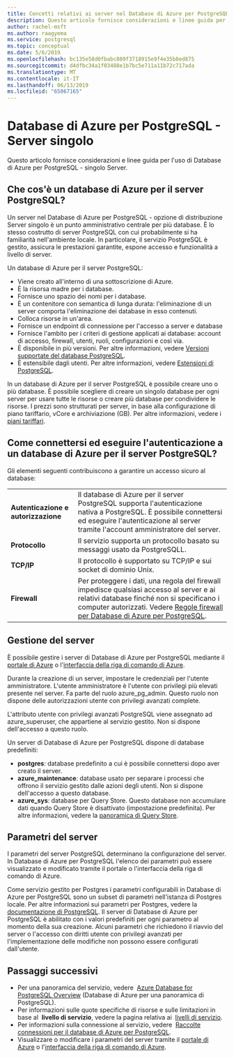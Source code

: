 ```yaml
---
title: Concetti relativi ai server nel Database di Azure per PostgreSQL - Server singolo
description: Questo articolo fornisce considerazioni e linee guida per la configurazione e gestione dei Database di Azure per PostgreSQL - singolo Server.
author: rachel-msft
ms.author: raagyema
ms.service: postgresql
ms.topic: conceptual
ms.date: 5/6/2019
ms.openlocfilehash: bc135e58d0fbabc809f3718915e9f4e35b8ed875
ms.sourcegitcommit: d4dfbc34a1f03488e1b7bc5e711a11b72c717ada
ms.translationtype: MT
ms.contentlocale: it-IT
ms.lasthandoff: 06/13/2019
ms.locfileid: "65067165"
---
```

# <a name="azure-database-for-postgresql---single-server"></a>Database di Azure per PostgreSQL - Server singolo
Questo articolo fornisce considerazioni e linee guida per l'uso di Database di Azure per PostgreSQL - singolo Server.

## <a name="what-is-an-azure-database-for-postgresql-server"></a>Che cos'è un database di Azure per il server PostgreSQL?
Un server nel Database di Azure per PostgreSQL - opzione di distribuzione Server singolo è un punto amministrativo centrale per più database. È lo stesso costrutto di server PostgreSQL con cui probabilmente si ha familiarità nell'ambiente locale. In particolare, il servizio PostgreSQL è gestito, assicura le prestazioni garantite, espone accesso e funzionalità a livello di server.

Un database di Azure per il server PostgreSQL:

- Viene creato all'interno di una sottoscrizione di Azure.
- È la risorsa madre per i database.
- Fornisce uno spazio dei nomi per i database.
- È un contenitore con semantica di lunga durata: l'eliminazione di un server comporta l'eliminazione dei database in esso contenuti.
- Colloca risorse in un'area.
- Fornisce un endpoint di connessione per l'accesso a server e database 
- Fornisce l'ambito per i criteri di gestione applicati ai database: account di accesso, firewall, utenti, ruoli, configurazioni e così via.
- È disponibile in più versioni. Per altre informazioni, vedere [Versioni supportate del database PostgreSQL](concepts-supported-versions.md).
- È estensibile dagli utenti. Per altre informazioni, vedere [Estensioni di PostgreSQL](concepts-extensions.md).

In un database di Azure per il server PostgreSQL è possibile creare uno o più database. È possibile scegliere di creare un singolo database per ogni server per usare tutte le risorse o creare più database per condividere le risorse. I prezzi sono strutturati per server, in base alla configurazione di piano tariffario, vCore e archiviazione (GB). Per altre informazioni, vedere i [piani tariffari](./concepts-pricing-tiers.md).

## <a name="how-do-i-connect-and-authenticate-to-an-azure-database-for-postgresql-server"></a>Come connettersi ed eseguire l'autenticazione a un database di Azure per il server PostgreSQL?
Gli elementi seguenti contribuiscono a garantire un accesso sicuro al database:

|||
|:--|:--|
| **Autenticazione e autorizzazione** | Il database di Azure per il server PostgreSQL supporta l'autenticazione nativa a PostgreSQL. È possibile connettersi ed eseguire l'autenticazione al server tramite l'account amministratore del server. |
| **Protocollo** | Il servizio supporta un protocollo basato su messaggi usato da PostgreSQLL. |
| **TCP/IP** | Il protocollo è supportato su TCP/IP e sui socket di dominio Unix. |
| **Firewall** | Per proteggere i dati, una regola del firewall impedisce qualsiasi accesso al server e ai relativi database finché non si specificano i computer autorizzati. Vedere [Regole firewall per Database di Azure per PostgreSQL](concepts-firewall-rules.md). |

## <a name="managing-your-server"></a>Gestione del server
È possibile gestire i server di Database di Azure per PostgreSQL mediante il [portale di Azure](https://portal.azure.com) o l'[interfaccia della riga di comando di Azure](/cli/azure/postgres).

Durante la creazione di un server, impostare le credenziali per l'utente amministratore. L'utente amministratore è l'utente con privilegi più elevati presente nel server. Fa parte del ruolo azure_pg_admin. Questo ruolo non dispone delle autorizzazioni utente con privilegi avanzati complete. 

L'attributo utente con privilegi avanzati PostgreSQL viene assegnato ad azure_superuser, che appartiene al servizio gestito. Non si dispone dell'accesso a questo ruolo.

Un server di Database di Azure per PostgreSQL dispone di database predefiniti: 
- **postgres**: database predefinito a cui è possibile connettersi dopo aver creato il server.
- **azure_maintenance**: database usato per separare i processi che offrono il servizio gestito dalle azioni degli utenti. Non si dispone dell'accesso a questo database.
- **azure_sys**: database per Query Store. Questo database non accumulare dati quando Query Store è disattivato (impostazione predefinita). Per altre informazioni, vedere la [panoramica di Query Store](concepts-query-store.md).


## <a name="server-parameters"></a>Parametri del server
I parametri del server PostgreSQL determinano la configurazione del server. In Database di Azure per PostgreSQL l'elenco dei parametri può essere visualizzato e modificato tramite il portale o l'interfaccia della riga di comando di Azure. 

Come servizio gestito per Postgres i parametri configurabili in Database di Azure per PostgreSQL sono un subset di parametri nell'istanza di Postgres locale. Per altre informazioni sui parametri per Postgres, vedere la [documentazione di PostgreSQL](https://www.postgresql.org/docs/9.6/static/runtime-config.html). Il server di Database di Azure per PostgreSQL è abilitato con i valori predefiniti per ogni parametro al momento della sua creazione. Alcuni parametri che richiedono il riavvio del server o l'accesso con diritti utente con privilegi avanzati per l'implementazione delle modifiche non possono essere configurati dall'utente.


## <a name="next-steps"></a>Passaggi successivi
- Per una panoramica del servizio, vedere  [Azure Database for PostgreSQL Overview](overview.md) (Database di Azure per una panoramica di PostgreSQL).
- Per informazioni sulle quote specifiche di risorse e sulle limitazioni in base al  **livello di servizio**, vedere la pagina relativa ai  [livelli di servizio](concepts-pricing-tiers.md).
- Per informazioni sulla connessione al servizio, vedere  [Raccolte connessioni per il database di Azure per PostgreSQL](concepts-connection-libraries.md).
- Visualizzare o modificare i parametri del server tramite il [portale di Azure](howto-configure-server-parameters-using-portal.md) o l'[interfaccia della riga di comando di Azure](howto-configure-server-parameters-using-cli.md).
